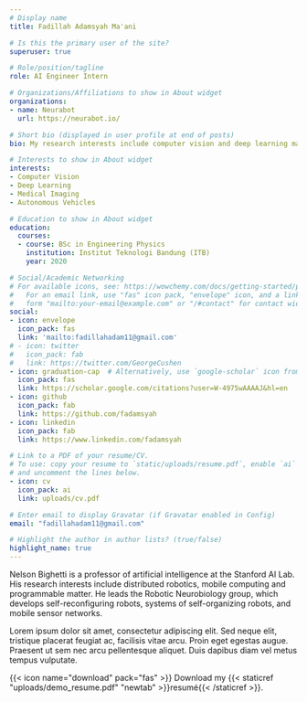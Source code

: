 ```yaml
---
# Display name
title: Fadillah Adamsyah Ma'ani

# Is this the primary user of the site?
superuser: true

# Role/position/tagline
role: AI Engineer Intern

# Organizations/Affiliations to show in About widget
organizations:
- name: Neurabot
  url: https://neurabot.io/

# Short bio (displayed in user profile at end of posts)
bio: My research interests include computer vision and deep learning matter.

# Interests to show in About widget
interests:
- Computer Vision
- Deep Learning
- Medical Imaging
- Autonomous Vehicles

# Education to show in About widget
education:
  courses:
  - course: BSc in Engineering Physics
    institution: Institut Teknologi Bandung (ITB)
    year: 2020

# Social/Academic Networking
# For available icons, see: https://wowchemy.com/docs/getting-started/page-builder/#icons
#   For an email link, use "fas" icon pack, "envelope" icon, and a link in the
#   form "mailto:your-email@example.com" or "/#contact" for contact widget.
social:
- icon: envelope
  icon_pack: fas
  link: 'mailto:fadillahadam11@gmail.com'
# - icon: twitter
#   icon_pack: fab
#   link: https://twitter.com/GeorgeCushen
- icon: graduation-cap  # Alternatively, use `google-scholar` icon from `ai` icon pack
  icon_pack: fas
  link: https://scholar.google.com/citations?user=W-4975wAAAAJ&hl=en
- icon: github
  icon_pack: fab
  link: https://github.com/fadamsyah
- icon: linkedin
  icon_pack: fab
  link: https://www.linkedin.com/fadamsyah

# Link to a PDF of your resume/CV.
# To use: copy your resume to `static/uploads/resume.pdf`, enable `ai` icons in `params.toml`, 
# and uncomment the lines below.
- icon: cv
  icon_pack: ai
  link: uploads/cv.pdf

# Enter email to display Gravatar (if Gravatar enabled in Config)
email: "fadillahadam11@gmail.com"

# Highlight the author in author lists? (true/false)
highlight_name: true
---
```


Nelson Bighetti is a professor of artificial intelligence at the Stanford AI Lab. His research interests include distributed robotics, mobile computing and programmable matter. He leads the Robotic Neurobiology group, which develops self-reconfiguring robots, systems of self-organizing robots, and mobile sensor networks.

Lorem ipsum dolor sit amet, consectetur adipiscing elit. Sed neque elit, tristique placerat feugiat ac, facilisis vitae arcu. Proin eget egestas augue. Praesent ut sem nec arcu pellentesque aliquet. Duis dapibus diam vel metus tempus vulputate.

{{< icon name="download" pack="fas" >}} Download my {{< staticref "uploads/demo_resume.pdf" "newtab" >}}resumé{{< /staticref >}}.
